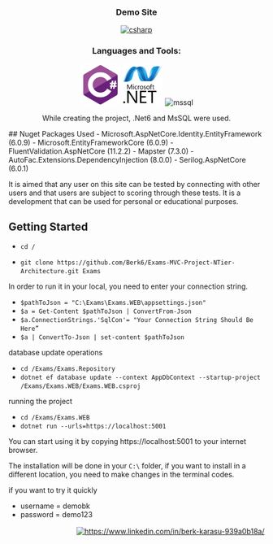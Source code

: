 <h3 align="middle">Demo Site</h3>
<p align="Middle"> <a href="https://exambk.somee.com" target="_blank" rel="noreferrer"> <img src="https://exambk.somee.com/images/logoExamBK.png" alt="csharp" width="200" height="100"/> </a>
 
<h3 align="middle">Languages and Tools:</h3>
<p align="Middle">  <img src="https://raw.githubusercontent.com/devicons/devicon/master/icons/csharp/csharp-original.svg" alt="csharp" width="80" height="80"/>   <img src="https://raw.githubusercontent.com/devicons/devicon/master/icons/dot-net/dot-net-original-wordmark.svg" alt="dotnet" width="80" height="80"/>  <img src="https://www.svgrepo.com/show/303229/microsoft-sql-server-logo.svg" alt="mssql" width="80" height="80"/> </p>

<p align="Middle"> While creating the project, .Net6 and MsSQL were used.</p>
## Nuget Packages Used
- Microsoft.AspNetCore.Identity.EntityFramework (6.0.9)
- Microsoft.EntityFrameworkCore (6.0.9)
- FluentValidation.AspNetCore (11.2.2)
- Mapster (7.3.0)
- AutoFac.Extensions.DependencyInjection (8.0.0)
- Serilog.AspNetCore (6.0.1)

It is aimed that any user on this site can be tested by connecting with other users and that users are subject to scoring through these tests. It is a development that can be used for personal or educational purposes.

## Getting Started

- `cd /`

- `git clone https://github.com/Berk6/Exams-MVC-Project-NTier-Architecture.git Exams`

In order to run it in your local, you need to enter your connection string.

- `$pathToJson = "C:\Exams\Exams.WEB\appsettings.json"` 
- `$a = Get-Content $pathToJson | ConvertFrom-Json` 
- `$a.ConnectionStrings.'SqlCon'= "Your Connection String Should Be Here”` 
- `$a | ConvertTo-Json | set-content $pathToJson`

database update operations
- `cd /Exams/Exams.Repository`
- `dotnet ef database update --context AppDbContext --startup-project /Exams/Exams.WEB/Exams.WEB.csproj`

running the project
- `cd /Exams/Exams.WEB`
- `dotnet run --urls=https://localhost:5001 `

You can start using it by copying https://localhost:5001 to your internet browser.

The installation will be done in your `C:\` folder, if you want to install in a different location, you need to make changes in the terminal codes.

if you want to try it quickly 
- username = demobk 
- password = demo123

<p align="right">
<a href="https://www.linkedin.com/in/berk-karasu-939a0b18a/" target="blank"><img align="center" src="https://raw.githubusercontent.com/rahuldkjain/github-profile-readme-generator/master/src/images/icons/Social/linked-in-alt.svg" alt="https://www.linkedin.com/in/berk-karasu-939a0b18a/" height="60" width="80" /></a>
</p>
